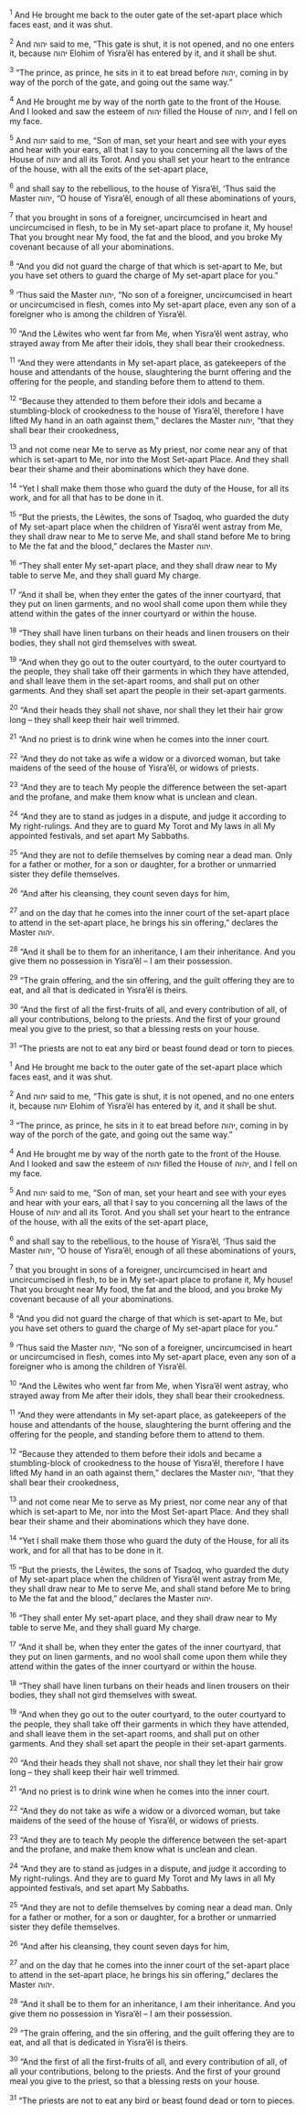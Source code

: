 <sup>1</sup> And He brought me back to the outer gate of the set-apart place which faces east, and it was shut.

<sup>2</sup> And יהוה said to me, “This gate is shut, it is not opened, and no one enters it, because יהוה Elohim of Yisra’ĕl has entered by it, and it shall be shut.

<sup>3</sup> “The prince, as prince, he sits in it to eat bread before יהוה, coming in by way of the porch of the gate, and going out the same way.”

<sup>4</sup> And He brought me by way of the north gate to the front of the House. And I looked and saw the esteem of יהוה filled the House of יהוה, and I fell on my face.

<sup>5</sup> And יהוה said to me, “Son of man, set your heart and see with your eyes and hear with your ears, all that I say to you concerning all the laws of the House of יהוה and all its Torot. And you shall set your heart to the entrance of the house, with all the exits of the set-apart place,

<sup>6</sup> and shall say to the rebellious, to the house of Yisra’ĕl, ‘Thus said the Master יהוה, “O house of Yisra’ĕl, enough of all these abominations of yours,

<sup>7</sup> that you brought in sons of a foreigner, uncircumcised in heart and uncircumcised in flesh, to be in My set-apart place to profane it, My house! That you brought near My food, the fat and the blood, and you broke My covenant because of all your abominations.

<sup>8</sup> “And you did not guard the charge of that which is set-apart to Me, but you have set others to guard the charge of My set-apart place for you.”

<sup>9</sup> ‘Thus said the Master יהוה, “No son of a foreigner, uncircumcised in heart or uncircumcised in flesh, comes into My set-apart place, even any son of a foreigner who is among the children of Yisra’ĕl.

<sup>10</sup> “And the Lĕwites who went far from Me, when Yisra’ĕl went astray, who strayed away from Me after their idols, they shall bear their crookedness.

<sup>11</sup> “And they were attendants in My set-apart place, as gatekeepers of the house and attendants of the house, slaughtering the burnt offering and the offering for the people, and standing before them to attend to them.

<sup>12</sup> “Because they attended to them before their idols and became a stumbling-block of crookedness to the house of Yisra’ĕl, therefore I have lifted My hand in an oath against them,” declares the Master יהוה, “that they shall bear their crookedness,

<sup>13</sup> and not come near Me to serve as My priest, nor come near any of that which is set-apart to Me, nor into the Most Set-apart Place. And they shall bear their shame and their abominations which they have done.

<sup>14</sup> “Yet I shall make them those who guard the duty of the House, for all its work, and for all that has to be done in it.

<sup>15</sup> “But the priests, the Lĕwites, the sons of Tsaḏoq, who guarded the duty of My set-apart place when the children of Yisra’ĕl went astray from Me, they shall draw near to Me to serve Me, and shall stand before Me to bring to Me the fat and the blood,” declares the Master יהוה.

<sup>16</sup> “They shall enter My set-apart place, and they shall draw near to My table to serve Me, and they shall guard My charge.

<sup>17</sup> “And it shall be, when they enter the gates of the inner courtyard, that they put on linen garments, and no wool shall come upon them while they attend within the gates of the inner courtyard or within the house.

<sup>18</sup> “They shall have linen turbans on their heads and linen trousers on their bodies, they shall not gird themselves with sweat.

<sup>19</sup> “And when they go out to the outer courtyard, to the outer courtyard to the people, they shall take off their garments in which they have attended, and shall leave them in the set-apart rooms, and shall put on other garments. And they shall set apart the people in their set-apart garments.

<sup>20</sup> “And their heads they shall not shave, nor shall they let their hair grow long – they shall keep their hair well trimmed.

<sup>21</sup> “And no priest is to drink wine when he comes into the inner court.

<sup>22</sup> “And they do not take as wife a widow or a divorced woman, but take maidens of the seed of the house of Yisra’ĕl, or widows of priests.

<sup>23</sup> “And they are to teach My people the difference between the set-apart and the profane, and make them know what is unclean and clean.

<sup>24</sup> “And they are to stand as judges in a dispute, and judge it according to My right-rulings. And they are to guard My Torot and My laws in all My appointed festivals, and set apart My Sabbaths.

<sup>25</sup> “And they are not to defile themselves by coming near a dead man. Only for a father or mother, for a son or daughter, for a brother or unmarried sister they defile themselves.

<sup>26</sup> “And after his cleansing, they count seven days for him,

<sup>27</sup> and on the day that he comes into the inner court of the set-apart place to attend in the set-apart place, he brings his sin offering,” declares the Master יהוה.

<sup>28</sup> “And it shall be to them for an inheritance, I am their inheritance. And you give them no possession in Yisra’ĕl – I am their possession.

<sup>29</sup> “The grain offering, and the sin offering, and the guilt offering they are to eat, and all that is dedicated in Yisra’ĕl is theirs.

<sup>30</sup> “And the first of all the first-fruits of all, and every contribution of all, of all your contributions, belong to the priests. And the first of your ground meal you give to the priest, so that a blessing rests on your house.

<sup>31</sup> “The priests are not to eat any bird or beast found dead or torn to pieces.

<sup>1</sup> And He brought me back to the outer gate of the set-apart place which faces east, and it was shut.

<sup>2</sup> And יהוה said to me, “This gate is shut, it is not opened, and no one enters it, because יהוה Elohim of Yisra’ĕl has entered by it, and it shall be shut.

<sup>3</sup> “The prince, as prince, he sits in it to eat bread before יהוה, coming in by way of the porch of the gate, and going out the same way.”

<sup>4</sup> And He brought me by way of the north gate to the front of the House. And I looked and saw the esteem of יהוה filled the House of יהוה, and I fell on my face.

<sup>5</sup> And יהוה said to me, “Son of man, set your heart and see with your eyes and hear with your ears, all that I say to you concerning all the laws of the House of יהוה and all its Torot. And you shall set your heart to the entrance of the house, with all the exits of the set-apart place,

<sup>6</sup> and shall say to the rebellious, to the house of Yisra’ĕl, ‘Thus said the Master יהוה, “O house of Yisra’ĕl, enough of all these abominations of yours,

<sup>7</sup> that you brought in sons of a foreigner, uncircumcised in heart and uncircumcised in flesh, to be in My set-apart place to profane it, My house! That you brought near My food, the fat and the blood, and you broke My covenant because of all your abominations.

<sup>8</sup> “And you did not guard the charge of that which is set-apart to Me, but you have set others to guard the charge of My set-apart place for you.”

<sup>9</sup> ‘Thus said the Master יהוה, “No son of a foreigner, uncircumcised in heart or uncircumcised in flesh, comes into My set-apart place, even any son of a foreigner who is among the children of Yisra’ĕl.

<sup>10</sup> “And the Lĕwites who went far from Me, when Yisra’ĕl went astray, who strayed away from Me after their idols, they shall bear their crookedness.

<sup>11</sup> “And they were attendants in My set-apart place, as gatekeepers of the house and attendants of the house, slaughtering the burnt offering and the offering for the people, and standing before them to attend to them.

<sup>12</sup> “Because they attended to them before their idols and became a stumbling-block of crookedness to the house of Yisra’ĕl, therefore I have lifted My hand in an oath against them,” declares the Master יהוה, “that they shall bear their crookedness,

<sup>13</sup> and not come near Me to serve as My priest, nor come near any of that which is set-apart to Me, nor into the Most Set-apart Place. And they shall bear their shame and their abominations which they have done.

<sup>14</sup> “Yet I shall make them those who guard the duty of the House, for all its work, and for all that has to be done in it.

<sup>15</sup> “But the priests, the Lĕwites, the sons of Tsaḏoq, who guarded the duty of My set-apart place when the children of Yisra’ĕl went astray from Me, they shall draw near to Me to serve Me, and shall stand before Me to bring to Me the fat and the blood,” declares the Master יהוה.

<sup>16</sup> “They shall enter My set-apart place, and they shall draw near to My table to serve Me, and they shall guard My charge.

<sup>17</sup> “And it shall be, when they enter the gates of the inner courtyard, that they put on linen garments, and no wool shall come upon them while they attend within the gates of the inner courtyard or within the house.

<sup>18</sup> “They shall have linen turbans on their heads and linen trousers on their bodies, they shall not gird themselves with sweat.

<sup>19</sup> “And when they go out to the outer courtyard, to the outer courtyard to the people, they shall take off their garments in which they have attended, and shall leave them in the set-apart rooms, and shall put on other garments. And they shall set apart the people in their set-apart garments.

<sup>20</sup> “And their heads they shall not shave, nor shall they let their hair grow long – they shall keep their hair well trimmed.

<sup>21</sup> “And no priest is to drink wine when he comes into the inner court.

<sup>22</sup> “And they do not take as wife a widow or a divorced woman, but take maidens of the seed of the house of Yisra’ĕl, or widows of priests.

<sup>23</sup> “And they are to teach My people the difference between the set-apart and the profane, and make them know what is unclean and clean.

<sup>24</sup> “And they are to stand as judges in a dispute, and judge it according to My right-rulings. And they are to guard My Torot and My laws in all My appointed festivals, and set apart My Sabbaths.

<sup>25</sup> “And they are not to defile themselves by coming near a dead man. Only for a father or mother, for a son or daughter, for a brother or unmarried sister they defile themselves.

<sup>26</sup> “And after his cleansing, they count seven days for him,

<sup>27</sup> and on the day that he comes into the inner court of the set-apart place to attend in the set-apart place, he brings his sin offering,” declares the Master יהוה.

<sup>28</sup> “And it shall be to them for an inheritance, I am their inheritance. And you give them no possession in Yisra’ĕl – I am their possession.

<sup>29</sup> “The grain offering, and the sin offering, and the guilt offering they are to eat, and all that is dedicated in Yisra’ĕl is theirs.

<sup>30</sup> “And the first of all the first-fruits of all, and every contribution of all, of all your contributions, belong to the priests. And the first of your ground meal you give to the priest, so that a blessing rests on your house.

<sup>31</sup> “The priests are not to eat any bird or beast found dead or torn to pieces.

